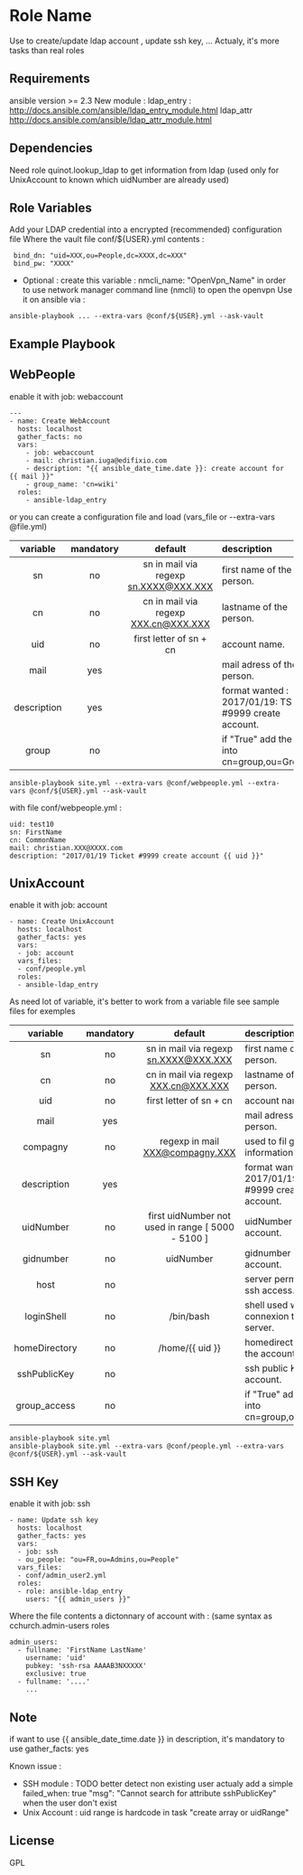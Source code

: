 Role Name
=========
Use to create/update ldap account , update ssh key, ...
Actualy, it's more tasks than real roles

Requirements
------------
ansible version >= 2.3
New module : 
ldap_entry : http://docs.ansible.com/ansible/ldap_entry_module.html
ldap_attr http://docs.ansible.com/ansible/ldap_attr_module.html

Dependencies
------------
Need role quinot.lookup_ldap to get information from ldap (used only for UnixAccount to known which uidNumber are already used)

Role Variables
--------------
Add your LDAP credential into a encrypted (recommended) configuration file
Where the vault file conf/${USER}.yml contents :
```
 bind_dn: "uid=XXX,ou=People,dc=XXXX,dc=XXX"
 bind_pw: "XXXX"
```
* Optional :
create this variable : nmcli_name: "OpenVpn_Name"
in order to use network manager command line (nmcli) to open the openvpn
Use it on ansible via : 
```
ansible-playbook ... --extra-vars @conf/${USER}.yml --ask-vault
```

Example Playbook
----------------

## WebPeople
enable it with job: webaccount
```
---
- name: Create WebAccount
  hosts: localhost
  gather_facts: no
  vars:
    - job: webaccount
    - mail: christian.iuga@edifixio.com
    - description: "{{ ansible_date_time.date }}: create account for {{ mail }}"
    - group_name: 'cn=wiki'
  roles:
    - ansible-ldap_entry
```
or you can create a configuration file and load (vars_file or  --extra-vars @file.yml)

| variable | mandatory |default | description |
|:--------:|:---------:|:------:|:------------|
| sn | no | sn in mail via regexp sn.XXXX@XXX.XXX | first name of the person. |
| cn | no | cn in mail via regexp XXX.cn@XXX.XXX | lastname of the person. |
| uid | no | first letter of sn + cn | account name. |
| mail | yes | | mail adress of the person. |
| description | yes | | format wanted : 2017/01/19: TS #9999 create account. |
| group | no | | if "True" add the uid into cn=group,ou=Group... |

```
ansible-playbook site.yml --extra-vars @conf/webpeople.yml --extra-vars @conf/${USER}.yml --ask-vault
```
with file conf/webpeople.yml :
```
uid: test10
sn: FirstName
cn: CommonName
mail: christian.XXX@XXXX.com
description: "2017/01/19 Ticket #9999 create account {{ uid }}"
```

## UnixAccount
enable it with job: account

```
- name: Create UnixAccount
  hosts: localhost
  gather_facts: yes
  vars:
  - job: account
  vars_files:
  - conf/people.yml
  roles:
  - ansible-ldap_entry
```
As need lot of variable, it's better to work from a variable file
see sample files for exemples

| variable | mandatory |default | description |
|:--------:|:---------:|:------:|:------------|
| sn | no | sn in mail via regexp sn.XXXX@XXX.XXX | first name of the person. |
| cn | no | cn in mail via regexp XXX.cn@XXX.XXX | lastname of the person. |
| uid   | no | first letter of sn + cn | account name. |
| mail | yes | | mail adress of the person. |
| compagny | no | regexp in mail XXX@compagny.XXX | used to fil gecos information. |
| description | yes | | format wanted : 2017/01/19: TS #9999 create account. |
| uidNumber | no | first uidNumber not used in range [ 5000 - 5100 ]| uidNumber of the account. |
| gidnumber | no | uidNumber | gidnumber of the account. |
| host | no | | server permit to a ssh access. |
| loginShell | no | /bin/bash | shell used when connexion to a server. |
| homeDirectory | no | /home/{{ uid }} | homedirectory of the account. |
| sshPublicKey | no | | ssh public Key of the account. |
| group_access | no | | if "True" add the uid into cn=group,ou=Group. |

```
ansible-playbook site.yml
ansible-playbook site.yml --extra-vars @conf/people.yml --extra-vars @conf/${USER}.yml --ask-vault
```

## SSH Key
enable it with job: ssh

```
- name: Update ssh key
  hosts: localhost
  gather_facts: yes
  vars:
  - job: ssh
  - ou_people: "ou=FR,ou=Admins,ou=People"
  vars_files:
  - conf/admin_user2.yml
  roles:
  - role: ansible-ldap_entry
    users: "{{ admin_users }}"
```

Where the file contents a dictonnary of account with : (same syntax as cchurch.admin-users roles
```
admin_users:
  - fullname: 'FirstName LastName'
    username: 'uid'
    pubkey: 'ssh-rsa AAAAB3NXXXXX'
    exclusive: true
  - fullname: '....'
    ...
```

Note
----
if want to use {{ ansible_date_time.date }} in description, it's mandatory to use gather_facts: yes

Known issue :
- SSH module : TODO better detect non existing user
  actualy add a simple failed_when: true
  "msg": "Cannot search for attribute sshPublicKey" when the user don't exist
- Unix Account : uid range is hardcode in task "create array or uidRange"

License
-------

GPL

